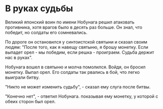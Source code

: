 # В руках судьбы

Великий японский воин по имени Нобунага решил атаковать противника, хотя врагов было в десять раз больше. Он знал, что победит, но солдаты его сомневались.

По дороге он остановился у синтоистской святыни и сказал своим людям: "После того, как я навещу святыню, я брошу монетку. Если выпадет орел - мы победим, если решка - проиграем. Судьба держит нас в руках".

Нобунага вошел в святыню и молча помолился. Войдя, он бросил монетку. Выпал орел. Его солдаты так рвались в бой, что легко выиграли битву.

"Никто не может изменить судьбу", - сказал ему слуга после битвы.

"Конечно нет", - ответил Нобунага. показывая ему монетку, у которой с обеих сторон был орел.
